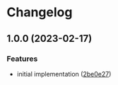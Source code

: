 # Changelog

## 1.0.0 (2023-02-17)


### Features

* initial implementation ([2be0e27](https://github.com/cj81499/asdf-bazel-buildtools/commit/2be0e276c98125277b759e41216637a2304a92d9))
